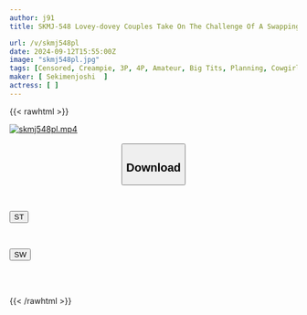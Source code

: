 ```yaml
---
author: j91
title: SKMJ-548 Lovey-dovey Couples Take On The Challenge Of A Swapping Game Where They Exchange Partners! [Shonan Swimsuit Couple Edition] If You Can Make The Other Person's Girlfriend Or Boyfriend Cum The Most, You'll Win 1 Million Yen! To Win, You'll Have To Use Your Nasty Erotic Skills Lol. To Win The Prize Money, You'll Have To Have Raw Sex With Someone Else In Front Of Your Lover!

url: /v/skmj548pl
date: 2024-09-12T15:55:00Z
image: "skmj548pl.jpg"
tags: [Censored, Creampie, 3P, 4P, Amateur, Big Tits, Planning, Cowgirl, Breasts, Swimsuit, Cuckold	]
maker: [ Sekimenjoshi  ]
actress: [ ]
---
```



{{< rawhtml >}}

<div class="video" data-videoid="VBGw7zRqV9IK1ga">
    <a href="javascript:;">
        <img src="/v/skmj548pl/skmj548pl.jpg" width="WIDTH" height="HEIGHT" alt="skmj548pl.mp4" loading="lazy">
    </a>
</div>

<script type="text/javascript" src="https://j91.asia/asset/on-demand-st.js"></script>

<br>
  <link rel="stylesheet" href="https://j91.asia/asset/bs5.css">
  
  <center>
  <button class="btn btn-primary" type="button" data-bs-toggle="collapse" data-bs-target=".multi-collapse" aria-expanded="false" aria-controls="multiCollapseExample1 multiCollapseExample2"><h2>Download</h2></button></center>
</p>
<div class="row">
  <div class="col">
    <div class="collapse multi-collapse" id="multiCollapseExample1">
      <div class="card card-body">
	      	      <br>
<div class="buttons">  
<p><a href="/v/skmj548pl/st.html" target="_blank"><button class="btn-hover color-3"><i class="fa fa-download"></i> ST</button></a></p></div>
    </div>
  </div>
</div>
  <div class="col">
    <div class="collapse multi-collapse" id="multiCollapseExample2">
      <div class="card card-body">
	      <br>
<div class="buttons">
<p><a href="/v/skmj548pl/sw.html" target="_blank"><button class="btn-hover color-2"><i class="fa fa-download"></i> SW</button></a></p></div>
<br><br>
      </div>
    </div>
  </div>
</div>

{{< /rawhtml >}}